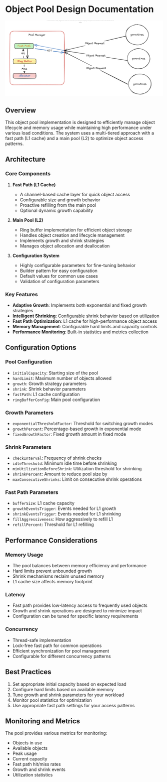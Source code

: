 # Object Pool Design Documentation

![Flow](./flow.png)

## Overview

This object pool implementation is designed to efficiently manage object lifecycle and memory usage while maintaining high performance under various load conditions. The system uses a multi-tiered approach with a fast path (L1 cache) and a main pool (L2) to optimize object access patterns.

## Architecture

### Core Components

1. **Fast Path (L1 Cache)**

   - A channel-based cache layer for quick object access
   - Configurable size and growth behavior
   - Proactive refilling from the main pool
   - Optional dynamic growth capability

2. **Main Pool (L2)**

   - Ring buffer implementation for efficient object storage
   - Handles object creation and lifecycle management
   - Implements growth and shrink strategies
   - Manages object allocation and deallocation

3. **Configuration System**
   - Highly configurable parameters for fine-tuning behavior
   - Builder pattern for easy configuration
   - Default values for common use cases
   - Validation of configuration parameters

### Key Features

- **Adaptive Growth**: Implements both exponential and fixed growth strategies
- **Intelligent Shrinking**: Configurable shrink behavior based on utilization
- **Fast Path Optimization**: L1 cache for high-performance object access
- **Memory Management**: Configurable hard limits and capacity controls
- **Performance Monitoring**: Built-in statistics and metrics collection

## Configuration Options

### Pool Configuration

- `initialCapacity`: Starting size of the pool
- `hardLimit`: Maximum number of objects allowed
- `growth`: Growth strategy parameters
- `shrink`: Shrink behavior parameters
- `fastPath`: L1 cache configuration
- `ringBufferConfig`: Main pool configuration

### Growth Parameters

- `exponentialThresholdFactor`: Threshold for switching growth modes
- `growthPercent`: Percentage-based growth in exponential mode
- `fixedGrowthFactor`: Fixed growth amount in fixed mode

### Shrink Parameters

- `checkInterval`: Frequency of shrink checks
- `idleThreshold`: Minimum idle time before shrinking
- `minUtilizationBeforeShrink`: Utilization threshold for shrinking
- `shrinkPercent`: Amount to reduce pool size by
- `maxConsecutiveShrinks`: Limit on consecutive shrink operations

### Fast Path Parameters

- `bufferSize`: L1 cache capacity
- `growthEventsTrigger`: Events needed for L1 growth
- `shrinkEventsTrigger`: Events needed for L1 shrinking
- `fillAggressiveness`: How aggressively to refill L1
- `refillPercent`: Threshold for L1 refilling

## Performance Considerations

### Memory Usage

- The pool balances between memory efficiency and performance
- Hard limits prevent unbounded growth
- Shrink mechanisms reclaim unused memory
- L1 cache size affects memory footprint

### Latency

- Fast path provides low-latency access to frequently used objects
- Growth and shrink operations are designed to minimize impact
- Configuration can be tuned for specific latency requirements

### Concurrency

- Thread-safe implementation
- Lock-free fast path for common operations
- Efficient synchronization for pool management
- Configurable for different concurrency patterns

## Best Practices

1. Set appropriate initial capacity based on expected load
2. Configure hard limits based on available memory
3. Tune growth and shrink parameters for your workload
4. Monitor pool statistics for optimization
5. Use appropriate fast path settings for your access patterns

## Monitoring and Metrics

The pool provides various metrics for monitoring:

- Objects in use
- Available objects
- Peak usage
- Current capacity
- Fast path hit/miss rates
- Growth and shrink events
- Utilization statistics
